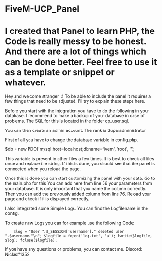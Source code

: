 # FiveM-UCP_Panel

# I created that Panel to learn PHP, the Code is really messy to be honest. And there are a lot of things which can be done better. Feel free to use it as a template or snippet or whatever.
Hey and welcome stranger. :)
To be able to include the panel it requires a few things that need to be adjusted.
I'll try to explain these steps here.

Before you start with the integration you have to do the following in your database. I recommend to make a backup of your database in case of problems.
The SQL for this is located in the folder cp_user.sql.

You can then create an admin account.
The rank is Superadministrator

First of all you have to change the database variable in config.php.

$db = new PDO('mysql:host=localhost;dbname=fivem', 'root', ''); 

This variable is present in other files a few times.
It is best to check all files once and replace the string.
If this is done, you should see that the panel is connected when you reload the page.

Once this is done you can start customizing the panel with your data.
Go to the main.php for this
You can add here from line 56 your parameters from your database. It is only important that you name the column correctly.
Then you can add the previously added column from line 76. Reload your page and check if it is displayed correctly.

I also integrated some Simple Logs. You can find the Logfilename in the config.

To create new Logs you can for example use the following Code:

`    $log = "User ".$_SESSION['username']." deleted user ".$username."\n";
    $logfile = fopen('log.txt', 'a');
    fwrite($logfile, $log);
    fclose($logfile);`

If you have any questions or problems, you can contact me. Discord: Niclas#1352
